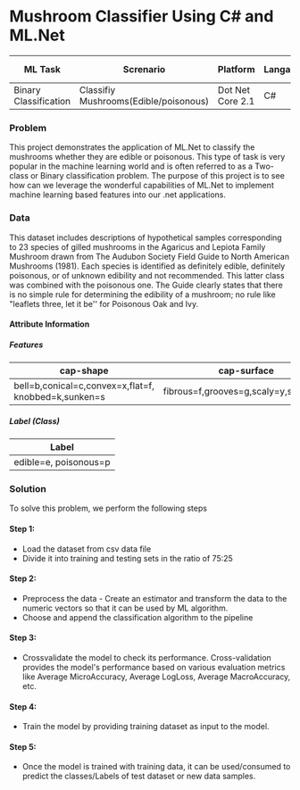 # Mushroom Classifier Using C# and ML.Net
| ML Task        | Screnario        | Platform  | Langauge  | ML.NET version| Algorithms| Data type| App type |
| ------------- | ------------- | ----- | ------ |--------------|----------| ------ | ------ |
| Binary Classification      | Classifiy Mushrooms(Edible/poisonous) | Dot Net Core 2.1|C# | V 1.3.1 | AveragedPerceptron and OneVersusAll | csv file| Console app |

### Problem
This project demonstrates the application of ML.Net to classify the mushrooms whether they are edible or poisonous. This type of task is very popular in the machine learning world and is often referred to as a Two-class or Binary classification problem. The purpose of this project is to see how can we leverage the wonderful capabilities of ML.Net to implement machine learning based features into our .net applications.

### Data

This dataset includes descriptions of hypothetical samples corresponding to 23 species of gilled mushrooms in the Agaricus and Lepiota Family Mushroom drawn from The Audubon Society Field Guide to North American Mushrooms (1981). Each species is identified as definitely edible, definitely poisonous, or of unknown edibility and not recommended. This latter class was combined with the poisonous one. The Guide clearly states that there is no simple rule for determining the edibility of a mushroom; no rule like "leaflets three, let it be'' for Poisonous Oak and Ivy.

#### Attribute Information
##### Features
|cap-shape|cap-surface|cap-color|bruises|odor|gill-attachment|gill-spacing|gill-size|gill-color|stalk-shape|stalk-root|stalk-surface-above-ring|stalk-surface-below-ring|stalk-color-above-ring|stalk-color-below-ring|veil-type|veil-color|ring-number|ring-type|spore-print-color|population|habitat|
|---------|-----------|---------|-------|----|---------------|------------|---------|----------|-----------|----------|------------------------|------------------------|----------------------|----------------------|---------|----------|-----------|---------|-----------------|----------|-------|
|bell=b,conical=c,convex=x,flat=f, knobbed=k,sunken=s|fibrous=f,grooves=g,scaly=y,smooth=s|brown=n,buff=b,cinnamon=c,gray=g,green=r,pink=p,purple=u,red=e,white=w,yellow=y|bruises=t,no=f|almond=a,anise=l,creosote=c,fishy=y,foul=f,musty=m,none=n,pungent=p,spicy=s| attached=a,descending=d,free=f,notched=n |close=c,crowded=w,distant=d|broad=b,narrow=n| black=k,brown=n,buff=b,chocolate=h,gray=g, green=r,orange=o,pink=p,purple=u,red=e,white=w,yellow=y|enlarging=e,tapering=t|bulbous=b,club=c,cup=u,equal=e,rhizomorphs=z,rooted=r,missing=?|fibrous=f,scaly=y,silky=k,smooth=s|fibrous=f,scaly=y,silky=k,smooth=s|brown=n,buff=b,cinnamon=c,gray=g,orange=o,pink=p,red=e,white=w,yellow=y|brown=n,buff=b,cinnamon=c,gray=g,orange=o,pink=p,red=e,white=w,yellow=y|partial=p,universal=u|brown=n,orange=o,white=w,yellow=y|none=n,one=o,two=t|cobwebby=c,evanescent=e,flaring=f,large=l,none=n,pendant=p,sheathing=s,zone=z|black=k,brown=n,buff=b,chocolate=h,green=r,orange=o,purple=u,white=w,yellow=y|abundant=a,clustered=c,numerous=n,scattered=s,several=v,solitary=y|grasses=g,leaves=l,meadows=m,paths=p,urban=u,waste=w,woods=d


##### Label (Class)
|Label|
|-----|
|edible=e, poisonous=p|

### Solution

To solve this problem, we perform the following steps

#### Step 1: 
* Load the dataset from csv data file
* Divide it into training and testing sets in the ratio of 75:25

#### Step 2:
* Preprocess the data - Create an estimator and transform the data to the numeric vectors so that it can be used by ML algorithm.
* Choose and append the classification algorithm to the pipeline

#### Step 3:
* Crossvalidate the model to check its performance. Cross-validation provides the model's performance based on various evaluation metrics like Average MicroAccuracy, Average LogLoss, Average MacroAccuracy, etc.

#### Step 4:
* Train the model by providing training dataset as input to the model.

#### Step 5:
* Once the model is trained with training data, it can be used/consumed to predict the classes/Labels of test dataset or new data samples.



 



